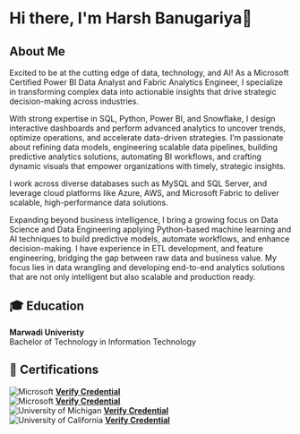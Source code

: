 # Hi there, I'm **Harsh Banugariya**👋 

## **About Me**  
Excited to be at the cutting edge of data, technology, and AI! As a Microsoft Certified Power BI Data Analyst and Fabric Analytics Engineer, I specialize in transforming complex data into actionable insights that drive strategic decision-making across industries.

With strong expertise in SQL, Python, Power BI, and Snowflake, I design interactive dashboards and perform advanced analytics to uncover trends, optimize operations, and accelerate data-driven strategies. I’m passionate about refining data models, engineering scalable data pipelines, building predictive analytics solutions, automating BI workflows, and crafting dynamic visuals that empower organizations with timely, strategic insights.

I work across diverse databases such as MySQL and SQL Server, and leverage cloud platforms like Azure, AWS, and Microsoft Fabric to deliver scalable, high-performance data solutions.

Expanding beyond business intelligence, I bring a growing focus on Data Science and Data Engineering applying Python-based machine learning and AI techniques to build predictive models, automate workflows, and enhance decision-making. I have experience in ETL development, and feature engineering, bridging the gap between raw data and business value. My focus lies in data wrangling and developing end-to-end analytics solutions that are not only intelligent but also scalable and production ready.

## 🎓 **Education**  
**Marwadi Univeristy**  
Bachelor of Technology in Information Technology

## 🏅 **Certifications**  
![Microsoft](https://img.shields.io/badge/Microsoft-Power_BI_Data_Analyst-blue?style=flat&logo=microsoft&logoColor=white)    **[Verify Credential](https://learn.microsoft.com/en-us/users/harshbanugariya-9488/credentials/15fa1e347e700c7b)**  
![Microsoft](https://img.shields.io/badge/Microsoft-Fabric_Analytics_Engineer_Associate-blue?style=flat&logo=microsoft&logoColor=white)  **[Verify Credential](https://learn.microsoft.com/en-us/users/harshbanugariya-9488/credentials/c4d077b4bcbfea33?ref=https%3A%2F%2Fwww.linkedin.com%2F)**  
![University of Michigan](https://img.shields.io/badge/University_of_Michigan-SQL-blue?style=flat&logo=google-logoColor=white)  **[Verify Credential](https://coursera.org/verify/3QVLQJJP0TE2)**  
![University of California](https://img.shields.io/badge/University_of_California-Tableau-orange?style=flat&logo=tableau&logoColor=white)  **[Verify Credential](https://coursera.org/verify/EUD6IUPYSW20)**  

